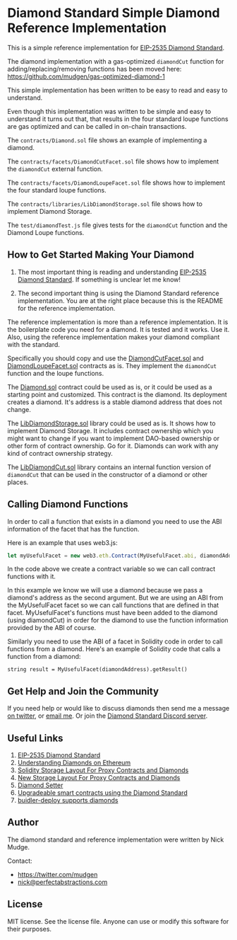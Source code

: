 # Diamond Standard Simple Diamond Reference Implementation

This is a simple reference implementation for [EIP-2535 Diamond Standard](https://github.com/ethereum/EIPs/issues/2535).

The diamond implementation with a gas-optimized `diamondCut` function for adding/replacing/removing functions has been moved here: https://github.com/mudgen/gas-optimized-diamond-1

This simple implementation has been written to be easy to read and easy to understand.

Even though this implementation was written to be simple and easy to understand it turns out that, that results in the four standard loupe functions are gas optimized and can be called in on-chain transactions.

The `contracts/Diamond.sol` file shows an example of implementing a diamond.

The `contracts/facets/DiamondCutFacet.sol` file shows how to implement the `diamondCut` external function.

The `contracts/facets/DiamondLoupeFacet.sol` file shows how to implement the four standard loupe functions.

The `contracts/libraries/LibDiamondStorage.sol` file shows how to implement Diamond Storage.

The `test/diamondTest.js` file gives tests for the `diamondCut` function and the Diamond Loupe functions.

## How to Get Started Making Your Diamond

1. The most important thing is reading and understanding [EIP-2535 Diamond Standard](https://github.com/ethereum/EIPs/issues/2535). If something is unclear let me know!

2. The second important thing is using the Diamond Standard reference implementation. You are at the right place because this is the README for the reference implementation.

The reference implementation is more than a reference implementation. It is the boilerplate code you need for a diamond. It is tested and it works. Use it. Also, using the reference implementation makes your diamond compliant with the standard.

Specifically you should copy and use the [DiamondCutFacet.sol](https://github.com/mudgen/diamond/blob/master/contracts/facets/DiamondCutFacet.sol) and [DiamondLoupeFacet.sol](https://github.com/mudgen/Diamond/blob/master/contracts/facets/DiamondLoupeFacet.sol) contracts as is. They implement the `diamondCut` function and the loupe functions.

The [Diamond.sol](https://github.com/mudgen/Diamond/blob/master/contracts/Diamond.sol) contract could be used as is, or it could be used as a starting point and customized. This contract is the diamond. Its deployment creates a diamond. It's address is a stable diamond address that does not change.

The [LibDiamondStorage.sol](https://github.com/mudgen/Diamond/blob/master/contracts/libraries/LibDiamondStorage.sol) library could be used as is. It shows how to implement Diamond Storage. It includes contract ownership which you might want to change if you want to implement DAO-based ownership or other form of contract ownership. Go for it. Diamonds can work with any kind of contract ownership strategy.

The [LibDiamondCut.sol](https://github.com/mudgen/Diamond/blob/master/contracts/libraries/LibDiamond.sol) library contains an internal function version of `diamondCut` that can be used in the constructor of a diamond or other places.

## Calling Diamond Functions

In order to call a function that exists in a diamond you need to use the ABI information of the facet that has the function.

Here is an example that uses web3.js:

```javascript
let myUsefulFacet = new web3.eth.Contract(MyUsefulFacet.abi, diamondAddress);
```

In the code above we create a contract variable so we can call contract functions with it.

In this example we know we will use a diamond because we pass a diamond's address as the second argument. But we are using an ABI from the MyUsefulFacet facet so we can call functions that are defined in that facet. MyUsefulFacet's functions must have been added to the diamond (using diamondCut) in order for the diamond to use the function information provided by the ABI of course.

Similarly you need to use the ABI of a facet in Solidity code in order to call functions from a diamond. Here's an example of Solidity code that calls a function from a diamond:

```solidity
string result = MyUsefulFacet(diamondAddress).getResult()
```

## Get Help and Join the Community

If you need help or would like to discuss diamonds then send me a message [on twitter](https://twitter.com/mudgen), or [email me](mailto:nick@perfectabstractions.com). Or join the [Diamond Standard Discord server](https://discord.gg/kQewPw2).

## Useful Links

1. [EIP-2535 Diamond Standard](https://github.com/ethereum/EIPs/issues/2535)
1. [Understanding Diamonds on Ethereum](https://dev.to/mudgen/understanding-diamonds-on-ethereum-1fb)
1. [Solidity Storage Layout For Proxy Contracts and Diamonds](https://medium.com/1milliondevs/solidity-storage-layout-for-proxy-contracts-and-diamonds-c4f009b6903)
1. [New Storage Layout For Proxy Contracts and Diamonds](https://medium.com/1milliondevs/new-storage-layout-for-proxy-contracts-and-diamonds-98d01d0eadb)
1. [Diamond Setter](https://github.com/lampshade9909/DiamondSetter)
1. [Upgradeable smart contracts using the Diamond Standard](https://hiddentao.com/archives/2020/05/28/upgradeable-smart-contracts-using-diamond-standard)
1. [buidler-deploy supports diamonds](https://github.com/wighawag/buidler-deploy/)

## Author

The diamond standard and reference implementation were written by Nick Mudge.

Contact:

- https://twitter.com/mudgen
- nick@perfectabstractions.com

## License

MIT license. See the license file.
Anyone can use or modify this software for their purposes.
